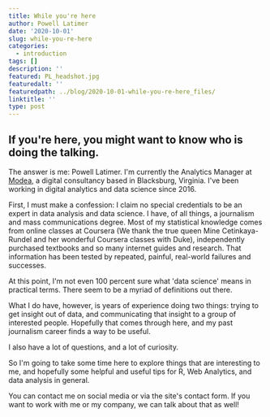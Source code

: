 ```yaml
---
title: While you're here
author: Powell Latimer
date: '2020-10-01'
slug: while-you-re-here
categories:
  - introduction
tags: []
description: ''
featured: PL_headshot.jpg
featuredalt: ''
featuredpath: ../blog/2020-10-01-while-you-re-here_files/
linktitle: ''
type: post
---
```


## If you're here, you might want to know who is doing the talking.

The answer is me: Powell Latimer. I'm currently the Analytics Manager at [Modea](https://www.modea.com/), a digital consultancy based in Blacksburg, Virginia. I've been working in digital analytics and data science since 2016.

First, I must make a confession: I claim no special credentials to be an expert in data analysis and data science. I have, of all things, a journalism and mass communications degree. Most of my statistical knowledge comes from online classes at Coursera (We thank the true queen Mine Cetinkaya-Rundel and her wonderful Coursera classes with Duke), independently purchased textbooks and so many internet guides and research. That information has been tested by repeated, painful, real-world failures and successes.

At this point, I'm not even 100 percent sure what 'data science' means in practical terms. There seem to be a myriad of definitions out there.

What I do have, however, is years of experience doing two things: trying to get insight out of data, and communicating that insight to a group of interested people. Hopefully that comes through here, and my past journalism career finds a way to be useful.

I also have a lot of questions, and a lot of curiosity.

So I'm going to take some time here to explore things that are interesting to me, and hopefully some helpful and useful tips for R, Web Analytics, and data analysis in general. 

You can contact me on social media or via the site's contact form. If you want to work with me or my company, we can talk about that as well!

